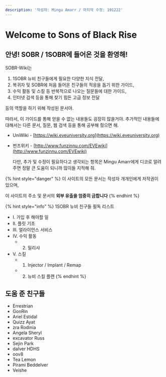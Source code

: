 ```yaml
---
description: '작성자: Mingu Amarr / 마지막 수정: 191222'
---
```


# Welcome to Sons of Black Rise

## 안녕! SOBR / 1SOBR에 들어온 것을 환영해!

  SOBR-Wiki는

1. 1SOBR 뉴비 친구들에게 필요한 다양한 지식 전달,
2. 복귀자 및 SOBR에 처음 들어온 친구들의 적응을 돕기 위한 가이드,
3. 수익 활동 및 스킬 등 반복적으로 나오는 질문들에 대한 가이드,
4. 인터넷 검색 등을 통해 찾기 힘든 고급 정보 전달

등의 역할을 하기 위해 작성된 문서야.

  따라서, 이 가이드를 통해 얻을 수 없는 내용들도 굉장히 많을거야. 추가적인 내용들에 대해서는 다른 문서, 질문, 웹 검색 등을 통해 공부해 줬으면 해.

* UniWiki    - [https://wiki.eveuniversity.org](https://wiki.eveuniversity.org)
* 펀즈위키  - [http://www.funzinnu.com/EVEwiki](http://www.funzinnu.com/EVEwiki)

  다만,  추가 및 수정이 필요하다고 생각되는 항목은 Mingu Amarr에게 디코로 알려주면 정말 큰 도움이 되니까 많이들 지적해 줘.

{% hint style="danger" %}
이 사이트의 모든 문서는 작성자 개개인에게 저작권이 있으며, 

이 사이트의 주소 및 문서의 **외부 유출을 엄중히 금합니다**
{% endhint %}

{% hint style="info" %}
1SOBR 뉴비 친구들 필독 리스트

* I. 가입 후 해야할 일
* II. 플릿 기초
* III. 얼라이언스 서비스
* IV. 수익 활동
  * 2. 밀리샤
* V. 스킬
  * 1. Injector / Implant / Remap
  * 2. 뉴비 스킬 플랜
{% endhint %}

## 도움 준 친구들

* Errestrian
* GonRin
* Ariel Estidal
* Quizz Ayat
* zra Rodinia
* Angela Sheryl
* excavator Russ
* Sejin Park
* dalver HDHS
* oov8
* Tea Lemon
* Pirami Beddelver
* Veishe

